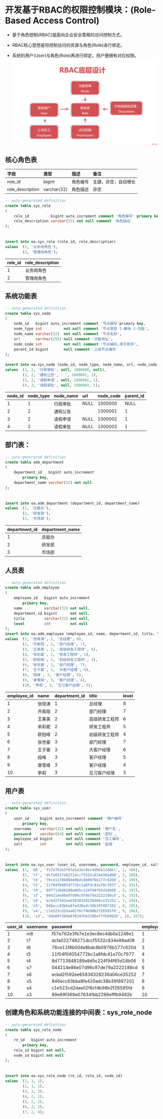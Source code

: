 # 开发基于RBAC的权限控制模块：(Role-Based Access Control)
* 基于角色控制(RBAC)是面向企业安全策略的访问控制方式。

* RBAC核心思想是将控制访问的资源与角色(Role)进行绑定。

* 系统的用户(User)与角色(Role)再进行绑定，用户便拥有对应权限。
![](media/16176725858826/16176726269056.png)

##  核心角色表
| 字段 | 类型 | 描述 | 备注|
| :--- | :--- | :--- | :--- |
|  role_id |   bigint |  角色编号 | 主键，非空，自动增长 |
|  role_description |   varchar(32) |  角色描述 | 非空 |

```sql
-- auto-generated definition
create table sys_role
(
    role_id          bigint auto_increment comment '角色编号' primary key,
    role_description varchar(32) not null comment '角色描述'
);


insert into oa.sys_role (role_id, role_description)
values  (1, '业务岗角色'),
        (2, '管理岗角色');
```


| role\_id | role\_description |
| :--- | :--- |
| 1 | 业务岗角色 |
| 2 | 管理岗角色 |

## 系统功能表

```sql
-- auto-generated definition
create table sys_node
(
    node_id   bigint auto_increment comment '节点编号'primary key,
    node_type int          not null comment '节点类型 1-模块 2-功能',
    node_name varchar(32)  not null comment '节点名称',
    url       varchar(255) null comment '功能地址',
    node_code int          not null comment '节点编码,用于排序',
    parent_id bigint       null comment '上级节点编号'
);

insert into oa.sys_node (node_id, node_type, node_name, url, node_code, parent_id)
values  (1, 1, '行政审批', null, 1000000, null),
        (2, 2, '通知公告', ' ', 1000001, 1),
        (3, 2, '请假申请', null, 1000002, 1),
        (4, 2, '请假审批', null, 1000003, 1);
```
| node\_id | node\_type | node\_name | url | node\_code | parent\_id |
| :--- | :--- | :--- | :--- | :--- | :--- |
| 1 | 1 | 行政审批 | NULL | 1000000 | NULL |
| 2 | 2 | 通知公告 |   | 1000001 | 1 |
| 3 | 2 | 请假申请 | NULL | 1000002 | 1 |
| 4 | 2 | 请假审批 | NULL | 1000003 | 1 |

## 部门表：

```sql
-- auto-generated definition
create table adm_department
(
    department_id   bigint auto_increment
        primary key,
    department_name varchar(32) not null
);


insert into oa.adm_department (department_id, department_name)
values  (1, '总裁办'),
        (2, '研发部'),
        (3, '市场部');
```
| department\_id | department\_name |
| :--- | :--- |
| 1 | 总裁办 |
| 2 | 研发部 |
| 3 | 市场部 |

## 人员表
```sql 
-- auto-generated definition
create table adm_employee
(
    employee_id   bigint auto_increment
        primary key,
    name          varchar(32) not null,
    department_id bigint      not null,
    title         varchar(32) not null,
    level         int         not null
);
insert into oa.adm_employee (employee_id, name, department_id, title, level)
values  (1, '张晓涛', 1, '总经理', 8),
        (2, '齐紫陌', 2, '部门经理', 7),
        (3, '王美美', 2, '高级研发工程师', 6),
        (4, '宋彩妮', 2, '研发工程师', 5),
        (5, '欧阳峰', 2, '初级研发工程师', 4),
        (6, '张世豪', 3, '部门经理', 7),
        (7, '王子豪', 3, '大客户经理', 6),
        (8, '段峰', 3, '客户经理', 5),
        (9, '章雪峰', 3, '客户经理', 4),
        (10, '李莉', 3, '见习客户经理', 3);

```
| employee\_id | name | department\_id | title | level |
| :--- | :--- | :--- | :--- | :--- |
| 1 | 张晓涛 | 1 | 总经理 | 8 |
| 2 | 齐紫陌 | 2 | 部门经理 | 7 |
| 3 | 王美美 | 2 | 高级研发工程师 | 6 |
| 4 | 宋彩妮 | 2 | 研发工程师 | 5 |
| 5 | 欧阳峰 | 2 | 初级研发工程师 | 4 |
| 6 | 张世豪 | 3 | 部门经理 | 7 |
| 7 | 王子豪 | 3 | 大客户经理 | 6 |
| 8 | 段峰 | 3 | 客户经理 | 5 |
| 9 | 章雪峰 | 3 | 客户经理 | 4 |
| 10 | 李莉 | 3 | 见习客户经理 | 3 |

## 用户表

```sql
-- auto-generated definition
create table sys_user
(
    user_id     bigint auto_increment comment '用户编号'
        primary key,
    username    varchar(32) not null comment '用户名',
    password    varchar(64) not null comment '密码',
    employee_id bigint      not null comment '员工编号',
    salt        int         not null comment '盐值'
);


insert into oa.sys_user (user_id, username, password, employee_id, salt)
values  (1, 'm8', 'f57e762e3fb7e1e3ec8ec4db6a1248e1', 1, 188),
        (2, 't7', 'dcfa022748271dccf5532c834e98ad08', 2, 189),
        (3, 't6', '76ce11f8b004e8bdc8b0976b177c620d', 3, 190),
        (4, 't5', '11f04f04054772bc1a8fdc41e70c7977', 4, 191),
        (5, 't4', '8d7713848189a8d5c224f94f65d18b06', 5, 192),
        (6, 's7', '044214e86e07d96c97de79a2222188cd', 6, 193),
        (7, 's6', 'ecbd2f592ee65838328236d06ce35252', 7, 194),
        (8, 's5', '846ecc83bba8fe420adc38b39f897201', 8, 195),
        (9, 's4', 'c1e523cd2daa02f6cf4b98b2f26585fd', 9, 196),
        (10, 's3', '89e89f369e07634fbb2286efffb9492b', 10, 197);
```
| user\_id | username | password | employee\_id | salt |
| :--- | :--- | :--- | :--- | :--- |
| 1 | m8 | f57e762e3fb7e1e3ec8ec4db6a1248e1 | 1 | 188 |
| 2 | t7 | dcfa022748271dccf5532c834e98ad08 | 2 | 189 |
| 3 | t6 | 76ce11f8b004e8bdc8b0976b177c620d | 3 | 190 |
| 4 | t5 | 11f04f04054772bc1a8fdc41e70c7977 | 4 | 191 |
| 5 | t4 | 8d7713848189a8d5c224f94f65d18b06 | 5 | 192 |
| 6 | s7 | 044214e86e07d96c97de79a2222188cd | 6 | 193 |
| 7 | s6 | ecbd2f592ee65838328236d06ce35252 | 7 | 194 |
| 8 | s5 | 846ecc83bba8fe420adc38b39f897201 | 8 | 195 |
| 9 | s4 | c1e523cd2daa02f6cf4b98b2f26585fd | 9 | 196 |
| 10 | s3 | 89e89f369e07634fbb2286efffb9492b | 10 | 197 |

## 创建角色和系统功能连接的中间表：sys_role_node
```sql
-- auto-generated definition
create table sys_role_node
(
    rn_id   bigint auto_increment
        primary key,
    role_id bigint not null,
    node_id bigint not null
);


insert into oa.sys_role_node (rn_id, role_id, node_id)
values  (1, 1, 1),
        (2, 1, 2),
        (3, 1, 3),
        (4, 2, 1),
        (5, 2, 2),
        (6, 2, 3),
        (7, 2, 4);
```


